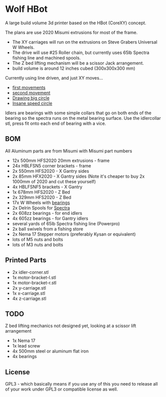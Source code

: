 Wolf HBot
============

A large build volume 3d printer based on the HBot (CoreXY) concept.

The plans are use 2020 Misumi extrusions for most of the frame.

* The XY carriages will run on the extrusions on Steve Grabers Universal W Wheels.
* The drive will use #25 Roller chain, but currently uses 65lb Spectra fishing line and machined spools.
* The Z bed lifting mechanism will be a scissor Jack arrangement.
* build volume is around 12 inches cubed (300x300x300 mm)


Currently using line driven, and just XY moves...

* [first movements](http://youtu.be/cA50g_V9wbQ)
* [second movement](http://youtu.be/p5AFRTE33c4)
* [Drawing big circle](http://youtu.be/9L7iuisqjXY)
* [Insane speed circle](http://youtu.be/wYBltiACMb0)

Idlers are bearings with some simple collars that go on both ends
of the bearing so the spectra runs on the metal bearing surface.
Use the idlercollar stl, press fit onto each end of bearing with a vice.

BOM
---
All Aluminum parts are from Misumi with Misumi part numbers

* 12x 500mm HFS2020 20mm extrusions - frame
* 24x HBLFSN5 corner brackets - frame
* 2x  550mm HFS2020 - X Gantry sides
* 2x  85mm HFX2020 - X Gantry sides (Note it's cheaper to buy 2x 1000mm of 2020 and cut these yourself)
* 4x  HBLFSNF5 brackets - X Gantry
* 1x  678mm HFS2020 - Z Bed
* 2x  329mm HFS2020 - Z Bed
* 17x W Wheels with [bearings](http://3d.grabercars.com/?product=universal-w-delrin-roller-with-bearing)
* 2x  Delrin Spools for [Spectra](http://3d.grabercars.com/?product=filament-drive-reel-grooved-delrin-18mm-o-d)
* 2x  608zz bearings - for end idlers
* 4x  605zz bearings - for Gantry idlers
* several yards of 65lb Spectra fishing line (Powerpro)
* 2x ball swivels from a fishing store
* 2x Nema 17 Stepper motors (preferably Kysan or equivalent)
* lots of M5 nuts and bolts
* lots of M3 nuts and bolts

Printed Parts
-------------
* 2x idler-corner.stl
* 1x motor-bracket-l.stl
* 1x motor-bracket-r.stl
* 2x y-carriage.stl
* 1x x-carriage.stl
* 4x z-carriage.stl


TODO
----
Z bed lifting mechanics not designed yet, looking at a scissor lift arrangement

* 1x Nema 17
* 1x lead screw
* 4x 500mm steel or aluminum flat iron
* 4x bearings


License
-------
GPL3 - which basically means if you use any of this you need to release all of your work under GPL3 or compatible license as well.

